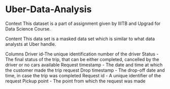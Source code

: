 # Uber-Data-Analysis
Context
This dataset is a part of assignment given by IIITB and Upgrad for Data Science Course.

Content
This data set is a masked data set which is similar to what data analysts at Uber handle.

Columns 
Driver id-The unique identification number of the driver
Status - The final status of the trip, that can be either completed, cancelled by the driver or no cars available
Request timestamp - The date and time at which the customer made the trip request
Drop timestamp - The drop-off date and time, in case the trip was completed
Request id - A unique identifier of the request
Pickup point - The point from which the request was made


